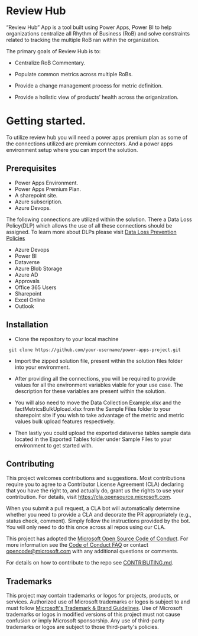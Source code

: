 # Review Hub

 “Review Hub” App is a tool built using Power Apps, Power BI to help organizations centralize all Rhythm of Business (RoB) and solve constraints related to tracking the multiple RoB ran within the organization.

The primary goals of Review Hub is to:

- Centralize RoB Commentary.

- Populate common metrics across multiple RoBs.

- Provide a change management process for metric definition.

- Provide a holistic view of products’ health across the origanization.

# Getting started.

To utilize review hub you will need a power apps premium plan as some of the connections utilized are premium connectors. And a power apps environment setup where you can import the solution.

## Prerequisites

- Power Apps Environment.
- Power Apps Premium Plan.
- A sharepoint site.
- Azure subscription.
- Azure Devops.

The following connections are utilized within the solution. There a Data Loss Policy(DLP) which allows the use of all these connections should be assigned. To learn more about DLPs please visit [Data Loss Prevention Policies](https://learn.microsoft.com/en-us/power-platform/admin/wp-data-loss-prevention)

- Azure Devops
- Power BI
- Dataverse
- Azure Blob Storage
- Azure AD
- Approvals
- Office 365 Users
- Sharepoint
- Excel Online
- Outlook

## Installation

- Clone the repository to your local machine 
```
 git clone https://github.com/your-username/power-apps-project.git
```
- Import the zipped solution file, present within the solution files folder into your environment.

- After providing all the connections, you will be required to provide values for all the environment variables viable for your use case. The description for these variables are present within the solution.

- You will also need to move the Data Collection Example.xlsx and the factMetricsBulkUpload.xlsx from the Sample Files folder to your sharepoint site if you wish to take advantage of the metric and metric values bulk upload features respectively.

- Then lastly you could upload the exported dataverse tables sample data located in the Exported Tables folder under Sample Files to your environment to get started with.

## Contributing

This project welcomes contributions and suggestions.  Most contributions require you to agree to a
Contributor License Agreement (CLA) declaring that you have the right to, and actually do, grant us
the rights to use your contribution. For details, visit https://cla.opensource.microsoft.com.

When you submit a pull request, a CLA bot will automatically determine whether you need to provide
a CLA and decorate the PR appropriately (e.g., status check, comment). Simply follow the instructions
provided by the bot. You will only need to do this once across all repos using our CLA.

This project has adopted the [Microsoft Open Source Code of Conduct](https://opensource.microsoft.com/codeofconduct/).
For more information see the [Code of Conduct FAQ](https://opensource.microsoft.com/codeofconduct/faq/) or
contact [opencode@microsoft.com](mailto:opencode@microsoft.com) with any additional questions or comments.

For details on how to contribute to the repo see [CONTRIBUTING.md](CONTRIBUTING.md).

## Trademarks

This project may contain trademarks or logos for projects, products, or services. Authorized use of Microsoft 
trademarks or logos is subject to and must follow 
[Microsoft's Trademark & Brand Guidelines](https://www.microsoft.com/en-us/legal/intellectualproperty/trademarks/usage/general).
Use of Microsoft trademarks or logos in modified versions of this project must not cause confusion or imply Microsoft sponsorship.
Any use of third-party trademarks or logos are subject to those third-party's policies.
